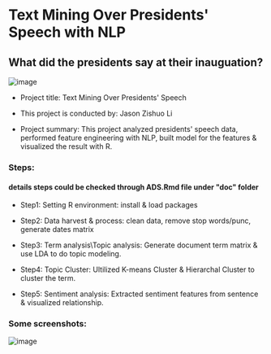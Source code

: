 
# Text Mining Over Presidents' Speech with NLP

## What did the presidents say at their inauguation?

![image](figs/title.jpg)


+ Project title: Text Mining Over Presidents' Speech
+ This project is conducted by: Jason Zishuo Li

+ Project summary: This project analyzed presidents' speech data, performed feature engineering with NLP, built model for the features & visualized the result with R. 

### Steps:

#### details steps could be checked through ADS.Rmd file under "doc" folder

+ Step1: Setting R environment: install & load packages

+ Step2: Data harvest & process: clean data, remove stop words/punc, generate dates matrix

+ Step3: Term analysis\Topic analysis: Generate document term matrix & use LDA to do topic modeling.

+ Step4: Topic Cluster: Ultilized K-means Cluster & Hierarchal Cluster to cluster the term.

+ Step5: Sentiment analysis: Extracted sentiment features from sentence & visualized relationship.

### Some screenshots:

![image](figs/title.jpg)

